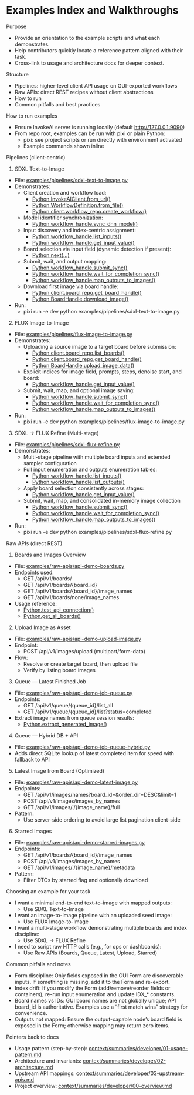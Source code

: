 # Examples Index and Walkthroughs

Purpose
- Provide an orientation to the example scripts and what each demonstrates.
- Help contributors quickly locate a reference pattern aligned with their task.
- Cross-link to usage and architecture docs for deeper context.

Structure
- Pipelines: higher-level client API usage on GUI-exported workflows
- Raw APIs: direct REST recipes without client abstractions
- How to run
- Common pitfalls and best practices

How to run examples
- Ensure InvokeAI server is running locally (default http://127.0.0.1:9090)
- From repo root, examples can be run with pixi or plain Python:
  - pixi: see project scripts or run directly with environment activated
  - Example commands shown inline

Pipelines (client-centric)

1) SDXL Text-to-Image
- File: [examples/pipelines/sdxl-text-to-image.py](examples/pipelines/sdxl-text-to-image.py)
- Demonstrates:
  - Client creation and workflow load:
    - [Python.InvokeAIClient.from_url()](examples/pipelines/sdxl-text-to-image.py:129)
    - [Python.WorkflowDefinition.from_file()](examples/pipelines/sdxl-text-to-image.py:132)
    - [Python.client.workflow_repo.create_workflow()](examples/pipelines/sdxl-text-to-image.py:133)
  - Model identifier synchronization:
    - [Python.workflow_handle.sync_dnn_model()](examples/pipelines/sdxl-text-to-image.py:136)
  - Input discovery and index-centric assignment:
    - [Python.workflow_handle.list_inputs()](examples/pipelines/sdxl-text-to-image.py:143)
    - [Python.workflow_handle.get_input_value()](examples/pipelines/sdxl-text-to-image.py:224)
  - Board selection via input field (dynamic detection if present):
    - [Python.next(...)](examples/pipelines/sdxl-text-to-image.py:163)
  - Submit, wait, and output mapping:
    - [Python.workflow_handle.submit_sync()](examples/pipelines/sdxl-text-to-image.py:309)
    - [Python.workflow_handle.wait_for_completion_sync()](examples/pipelines/sdxl-text-to-image.py:312)
    - [Python.workflow_handle.map_outputs_to_images()](examples/pipelines/sdxl-text-to-image.py:328)
  - Download first image via board handle:
    - [Python.client.board_repo.get_board_handle()](examples/pipelines/sdxl-text-to-image.py:347)
    - [Python.BoardHandle.download_image()](examples/pipelines/sdxl-text-to-image.py:349)
- Run:
  - pixi run -e dev python examples/pipelines/sdxl-text-to-image.py

2) FLUX Image-to-Image
- File: [examples/pipelines/flux-image-to-image.py](examples/pipelines/flux-image-to-image.py)
- Demonstrates:
  - Uploading a source image to a target board before submission:
    - [Python.client.board_repo.list_boards()](examples/pipelines/flux-image-to-image.py:184)
    - [Python.client.board_repo.get_board_handle()](examples/pipelines/flux-image-to-image.py:219)
    - [Python.BoardHandle.upload_image_data()](examples/pipelines/flux-image-to-image.py:220)
  - Explicit indices for image field, prompts, steps, denoise start, and board:
    - [Python.workflow_handle.get_input_value()](examples/pipelines/flux-image-to-image.py:317)
  - Submit, wait, map, and optional image saving:
    - [Python.workflow_handle.submit_sync()](examples/pipelines/flux-image-to-image.py:394)
    - [Python.workflow_handle.wait_for_completion_sync()](examples/pipelines/flux-image-to-image.py:400)
    - [Python.workflow_handle.map_outputs_to_images()](examples/pipelines/flux-image-to-image.py:421)
- Run:
  - pixi run -e dev python examples/pipelines/flux-image-to-image.py

3) SDXL → FLUX Refine (Multi-stage)
- File: [examples/pipelines/sdxl-flux-refine.py](examples/pipelines/sdxl-flux-refine.py)
- Demonstrates:
  - Multi-stage pipeline with multiple board inputs and extended sampler configuration
  - Full input enumeration and outputs enumeration tables:
    - [Python.workflow_handle.list_inputs()](examples/pipelines/sdxl-flux-refine.py:128)
    - [Python.workflow_handle.list_outputs()](examples/pipelines/sdxl-flux-refine.py:141)
  - Apply board selection consistently across stages:
    - [Python.workflow_handle.get_input_value()](examples/pipelines/sdxl-flux-refine.py:281)
  - Submit, wait, map, and consolidated in-memory image collection
    - [Python.workflow_handle.submit_sync()](examples/pipelines/sdxl-flux-refine.py:326)
    - [Python.workflow_handle.wait_for_completion_sync()](examples/pipelines/sdxl-flux-refine.py:330)
    - [Python.workflow_handle.map_outputs_to_images()](examples/pipelines/sdxl-flux-refine.py:346)
- Run:
  - pixi run -e dev python examples/pipelines/sdxl-flux-refine.py

Raw APIs (direct REST)

1) Boards and Images Overview
- File: [examples/raw-apis/api-demo-boards.py](examples/raw-apis/api-demo-boards.py)
- Endpoints used:
  - GET /api/v1/boards/
  - GET /api/v1/boards/{board_id}
  - GET /api/v1/boards/{board_id}/image_names
  - GET /api/v1/boards/none/image_names
- Usage reference:
  - [Python.test_api_connection()](examples/raw-apis/api-demo-boards.py:22)
  - [Python.get_all_boards()](examples/raw-apis/api-demo-boards.py:37)

2) Upload Image as Asset
- File: [examples/raw-apis/api-demo-upload-image.py](examples/raw-apis/api-demo-upload-image.py)
- Endpoint:
  - POST /api/v1/images/upload (multipart/form-data)
- Flow:
  - Resolve or create target board, then upload file
  - Verify by listing board images

3) Queue — Latest Finished Job
- File: [examples/raw-apis/api-demo-job-queue.py](examples/raw-apis/api-demo-job-queue.py)
- Endpoints:
  - GET /api/v1/queue/{queue_id}/list_all
  - GET /api/v1/queue/{queue_id}/list?status=completed
- Extract image names from queue session results:
  - [Python.extract_generated_image()](examples/raw-apis/api-demo-job-queue.py:83)

4) Queue — Hybrid DB + API
- File: [examples/raw-apis/api-demo-job-queue-hybrid.py](examples/raw-apis/api-demo-job-queue-hybrid.py)
- Adds direct SQLite lookup of latest completed item for speed with fallback to API

5) Latest Image from Board (Optimized)
- File: [examples/raw-apis/api-demo-latest-image.py](examples/raw-apis/api-demo-latest-image.py)
- Endpoints:
  - GET /api/v1/images/names?board_id=&order_dir=DESC&limit=1
  - POST /api/v1/images/images_by_names
  - GET /api/v1/images/i/{image_name}/full
- Pattern:
  - Use server-side ordering to avoid large list pagination client-side

6) Starred Images
- File: [examples/raw-apis/api-demo-starred-images.py](examples/raw-apis/api-demo-starred-images.py)
- Endpoints:
  - GET /api/v1/boards/{board_id}/image_names
  - POST /api/v1/images/images_by_names
  - GET /api/v1/images/i/{image_name}/metadata
- Pattern:
  - Filter DTOs by starred flag and optionally download

Choosing an example for your task
- I want a minimal end-to-end text-to-image with mapped outputs:
  - Use SDXL Text-to-Image
- I want an image-to-image pipeline with an uploaded seed image:
  - Use FLUX Image-to-Image
- I want a multi-stage workflow demonstrating multiple boards and index discipline:
  - Use SDXL → FLUX Refine
- I need to script raw HTTP calls (e.g., for ops or dashboards):
  - Use Raw APIs (Boards, Queue, Latest, Upload, Starred)

Common pitfalls and notes
- Form discipline: Only fields exposed in the GUI Form are discoverable inputs. If something is missing, add it to the Form and re-export.
- Index drift: If you modify the Form (add/remove/reorder fields or containers), re-run input enumeration and update IDX_* constants.
- Board names vs IDs: GUI board names are not globally unique; API board_id is authoritative. Examples use a “first match wins” strategy for convenience.
- Outputs not mapped: Ensure the output-capable node’s board field is exposed in the Form; otherwise mapping may return zero items.

Pointers back to docs
- Usage pattern (step-by-step): [context/summaries/developer/01-usage-pattern.md](context/summaries/developer/01-usage-pattern.md)
- Architecture and invariants: [context/summaries/developer/02-architecture.md](context/summaries/developer/02-architecture.md)
- Upstream API mappings: [context/summaries/developer/03-upstream-apis.md](context/summaries/developer/03-upstream-apis.md)
- Project overview: [context/summaries/developer/00-overview.md](context/summaries/developer/00-overview.md)